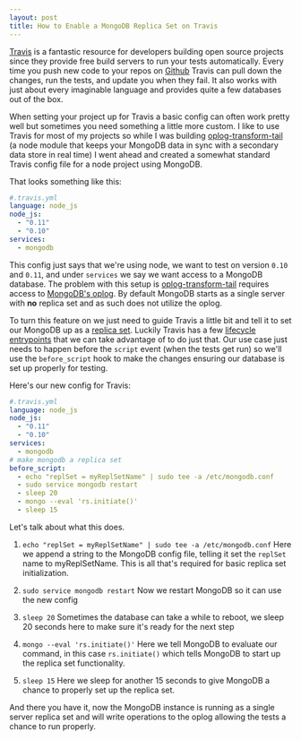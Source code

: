 ```yaml
---
layout: post
title: How to Enable a MongoDB Replica Set on Travis
---
```

[Travis](https://travis-ci.org) is a fantastic resource for developers building 
open source projects since they provide free build servers to run your tests automatically.
Every time you push new code to your repos on [Github](https://github.com) Travis can pull down
the changes, run the tests, and update you when they fail. It also works with just about every 
imaginable language and provides quite a few databases out of the box. 

When setting your project up for Travis a basic config can often work pretty well but sometimes you 
need something a little more custom. I like to use Travis for most of my projects so while I was building 
[oplog-transform-tail](http://npm.im/oplog-transform-tail) (a node module that keeps your MongoDB data in sync with a secondary data store in real time)
I went ahead and created a somewhat standard Travis config file for a node project using MongoDB. 

That looks something like this:

```yaml
#.travis.yml
language: node_js
node_js:
  - "0.11"
  - "0.10"
services:
  - mongodb
```

This config just says that we're using node, we want to test on version `0.10` and `0.11`, 
and under `services` we say we want access to a MongoDB database. The problem with this
setup is [oplog-transform-tail](http://npm.im/oplog-transform-tail) requires access to
[MongoDB's oplog](http://docs.mongodb.org/manual/core/replica-set-oplog/). By default
MongoDB starts as a single server with **no** replica set and as such does not utilize the oplog.

To turn this feature on we just need to guide Travis a little bit and tell it to set our MongoDB
up as a [replica set](http://docs.mongodb.org/manual/core/replication/). Luckily Travis has a few [lifecycle entrypoints](http://docs.travis-ci.com/user/build-lifecycle/) that we can
take advantage of to do just that. Our use case just needs to happen before the `script` event (when the tests get run) 
so we'll use the `before_script` hook to make the changes ensuring our database is set up properly for testing.

Here's our new config for Travis:

```yaml
#.travis.yml
language: node_js
node_js:
  - "0.11"
  - "0.10"
services:
  - mongodb
# make mongodb a replica set
before_script:
  - echo "replSet = myReplSetName" | sudo tee -a /etc/mongodb.conf
  - sudo service mongodb restart
  - sleep 20
  - mongo --eval 'rs.initiate()'
  - sleep 15
```

Let's talk about what this does.

1. `echo "replSet = myReplSetName" | sudo tee -a /etc/mongodb.conf`
Here we append a string to the MongoDB config file, telling it set the `replSet` name to myReplSetName. This is all that's required for basic replica set initialization.

2. `sudo service mongodb restart`
Now we restart MongoDB so it can use the new config

3. `sleep 20`
Sometimes the database can take a while to reboot, we sleep 20 seconds here to make sure it's ready for the next step

4. `mongo --eval 'rs.initiate()'`
Here we tell MongoDB to evaluate our command, in this case `rs.initiate()` which tells MongoDB to start up the replica set functionality.

5. `sleep 15`
Here we sleep for another 15 seconds to give MongoDB a chance to properly set up the replica set.

And there you have it, now the MongoDB instance is running as a single server replica set and will write operations to the oplog allowing the tests a chance to run properly.
